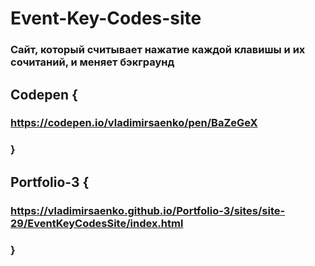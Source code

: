 # Event-Key-Codes-site
 
### Сайт, который считывает нажатие каждой клавишы и их сочитаний, и меняет бэкграунд

## Codepen {

### https://codepen.io/vladimirsaenko/pen/BaZeGeX

### }

## Portfolio-3 {

### https://vladimirsaenko.github.io/Portfolio-3/sites/site-29/EventKeyCodesSite/index.html

### }
